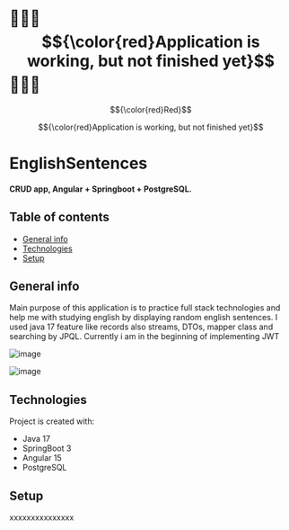 # 🔴🔴🔴$${\color{red}Application is working, but not finished yet}$$🔴🔴🔴

$${\color{red}Red}$$

$${\color{red}Application is working, but not finished yet}$$


# EnglishSentences

#### CRUD app, Angular + Springboot + PostgreSQL.

## Table of contents
* [General info](#general-info)
* [Technologies](#technologies)
* [Setup](#setup)

## General info
Main purpose of this application is to practice full stack technologies and help me with studying english by displaying random english sentences. I used java 17 feature like records also streams, DTOs, mapper class and searching by JPQL. Currently i am in the beginning of implementing JWT

![image](https://user-images.githubusercontent.com/80157748/224550411-4b913aa0-01ea-431c-85d7-f008cbfe166d.png)


![image](https://user-images.githubusercontent.com/80157748/224550276-01830499-ae93-459b-a792-5b7d94e3ebac.png)


## Technologies
Project is created with:
* Java 17
* SpringBoot 3
* Angular 15
* PostgreSQL
	
	
	
## Setup
xxxxxxxxxxxxxxx
